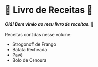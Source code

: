 # :book: Livro de Receitas :book:

#### _Olá! Bem vindo ao meu livro de receitas._ :wave:

 Receitas contidas nesse volume:

* Strogonoff de Frango
* Batata Recheada
* Pavê
* Bolo de Cenoura


